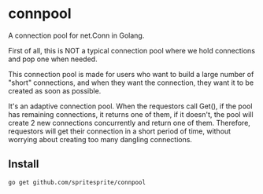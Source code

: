 # connpool

A connection pool for net.Conn in Golang.

First of all, this is NOT a typical connection pool where we hold connections and pop one when needed.

This connection pool is made for users who want to build a large number of "short" connections, and when they want the connection, they want it to be created as soon as possible.

It's an adaptive connection pool. When the requestors call Get(), if the pool has remaining connections, it returns one of them, if it doesn't, the pool will create 2 new connections concurrently and return one of them. Therefore, requestors will get their connection in a short period of time, without worrying about creating too many dangling connections.

## Install

```
go get github.com/spritesprite/connpool
```
